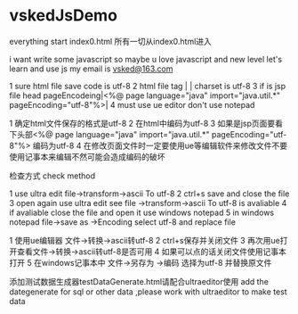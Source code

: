 vskedJsDemo
===========
everything start index0.html
所有一切从index0.html进入

i want write some javascript so maybe u love javascript and new level let's learn and use js
my email is vsked@163.com  

1 sure html file save code is utf-8
2 html file tag | <Meta http-equiv="Content-Type" Content="text/html; Charset=utf-8"> | charset is utf-8
3 if is jsp file head pageEncodeing|<%@ page language="java" import="java.util.*" pageEncoding="utf-8"%>|
4 must use ue editor don't use notepad

1 确定html文件保存的格式是utf-8
2 在html中<Meta http-equiv="Content-Type" Content="text/html; Charset=utf-8">编码为utf-8
3 如果是jsp页面要看下头部<%@ page language="java" import="java.util.*" pageEncoding="utf-8"%> 编码为utf-8
4 在修改页面文件时一定要使用ue等编辑软件来修改文件不要使用记事本来编辑不然可能会造成编码的破坏

检查方式 
check method

1 use ultra edit file->transform->ascii To utf-8
2 ctrl+s save and close the file
3 open again use ultra edit see file ->transform->ascii To utf-8 is avaliable
4 if avaliable close the file and open it use windows notepad
5 in windows notepad file->save as ->Encoding select utf-8 and replace file

1 使用ue编辑器 文件->转换->ascii转utf-8
2 ctrl+s保存并关闭文件
3 再次用ue打开查看文件->转换->ascii转utf-8是否可用 
4 如果可以点的话关闭文件使用记事本打开
5 在windows记事本中 文件->另存为 ->编码 选择为utf-8 并替换原文件


添加测试数据生成器testDataGenerate.html请配合ultraeditor使用
add the dategenerate for sql or other data ,please work with ultraeditor to make test data